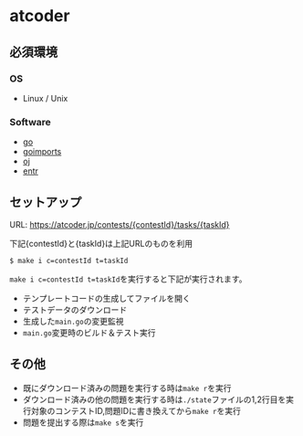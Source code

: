 # atcoder

## 必須環境

### OS

- Linux / Unix

### Software

- [go](https://go.dev/dl/)
- [goimports](https://pkg.go.dev/golang.org/x/tools/cmd/goimports)
- [oj](https://github.com/online-judge-tools/oj/blob/master/docs/INSTALL.ja.md)
- [entr](https://manpages.ubuntu.com/manpages/impish/man1/entr.1.html)

## セットアップ

URL: https://atcoder.jp/contests/{contestId}/tasks/{taskId}

下記{contestId}と{taskId}は上記URLのものを利用

```
$ make i c=contestId t=taskId
```

`make i c=contestId t=taskId`を実行すると下記が実行されます。

- テンプレートコードの生成してファイルを開く
- テストデータのダウンロード
- 生成した`main.go`の変更監視
- `main.go`変更時のビルド＆テスト実行

## その他

- 既にダウンロード済みの問題を実行する時は`make r`を実行
- ダウンロード済みの他の問題を実行する時は`./state`ファイルの1,2行目を実行対象のコンテストID,問題IDに書き換えてから`make r`を実行
- 問題を提出する際は`make s`を実行
